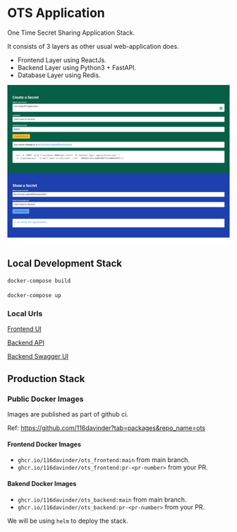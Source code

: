 # OTS Application
One Time Secret Sharing Application Stack. 

It consists of 3 layers as other usual web-application does.

* Frontend Layer using ReactJs.
* Backend Layer using Python3 + FastAPI.
* Database Layer using Redis.

![Frontend Image](./images/OTS-Frontend.png)

## Local Development Stack
```bash
docker-compose build

docker-compose up
```

### Local Urls
[Frontend UI](http://localhost:3000)

[Backend API](http://localhost:5000)

[Backend Swagger UI](http://localhost:5000/docs)


## Production Stack
### Public Docker Images
Images are published as part of github ci.

Ref: https://github.com/116davinder?tab=packages&repo_name=ots

#### Frontend Docker Images
* `ghcr.io/116davinder/ots_frontend:main` from main branch.
* `ghcr.io/116davinder/ots_frontend:pr-<pr-number>` from your PR.

#### Bakend Docker Images
* `ghcr.io/116davinder/ots_backend:main` from main branch.
* `ghcr.io/116davinder/ots_backend:pr-<pr-number>` from your PR.

We will be using `helm` to deploy the stack.
```bash

```